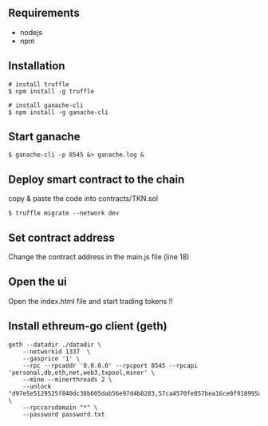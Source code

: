 
## Requirements

- nodejs
- npm


## Installation

    # install truffle
    $ npm install -g truffle

    # install ganache-cli
    $ npm install -g ganache-cli


## Start ganache

    $ ganache-cli -p 8545 &> ganache.log &


## Deploy smart contract to the chain
copy & paste the code into contracts/TKN.sol

    $ truffle migrate --network dev


## Set contract address
Change the contract address in the main.js file (line 18)


## Open the ui
Open the index.html file and start trading tokens !!


## Install ethreum-go client (geth)

    geth --datadir ./datadir \
        --networkid 1337  \
        --gasprice '1' \
        --rpc --rpcaddr '0.0.0.0' --rpcport 8545 --rpcapi 'personal,db,eth,net,web3,txpool,miner' \
        --mine --minerthreads 2 \
        --unlock "d97e5e5129525f840dc38b605dab56e97d4b8283,57ca4570fe057bea16ce0f918995ad018b7504f6,12a0b79e4ce07d6df9a37727a32f53d656767838,fb5df45ddf8834b21e086f9d7a7c75c8994b91ef,e8617af9cb476f4a972ee2c3a41617350e3e0e47" \
        --rpccorsdomain "*" \
        --password password.txt
